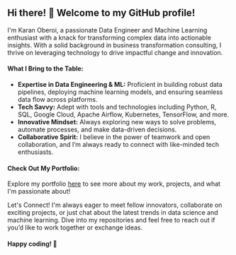 ## Hi there! 👋 Welcome to my GitHub profile!

I'm Karan Oberoi, a passionate Data Engineer and Machine Learning enthusiast with a knack for transforming complex data into actionable insights. With a solid background in business transformation consulting, I thrive on leveraging technology to drive impactful change and innovation.

#### What I Bring to the Table:

 - **Expertise in Data Engineering & ML:** Proficient in building robust data pipelines, deploying machine learning models, and ensuring seamless data flow across platforms.
 - **Tech Savvy:** Adept with tools and technologies including Python, R, SQL, Google Cloud, Apache Airflow, Kubernetes, TensorFlow, and more.
 - **Innovative Mindset:** Always exploring new ways to solve problems, automate processes, and make data-driven decisions.
 - **Collaborative Spirit:** I believe in the power of teamwork and open collaboration, and I’m always ready to connect with like-minded tech enthusiasts.

#### Check Out My Portfolio:
Explore my portfolio [here](https://www.datascienceportfol.io/karanoberoi) to see more about my work, projects, and what I'm passionate about!

Let's Connect!
I'm always eager to meet fellow innovators, collaborate on exciting projects, or just chat about the latest trends in data science and machine learning. Dive into my repositories and feel free to reach out if you’d like to work together or exchange ideas.

#### Happy coding! 🚀

